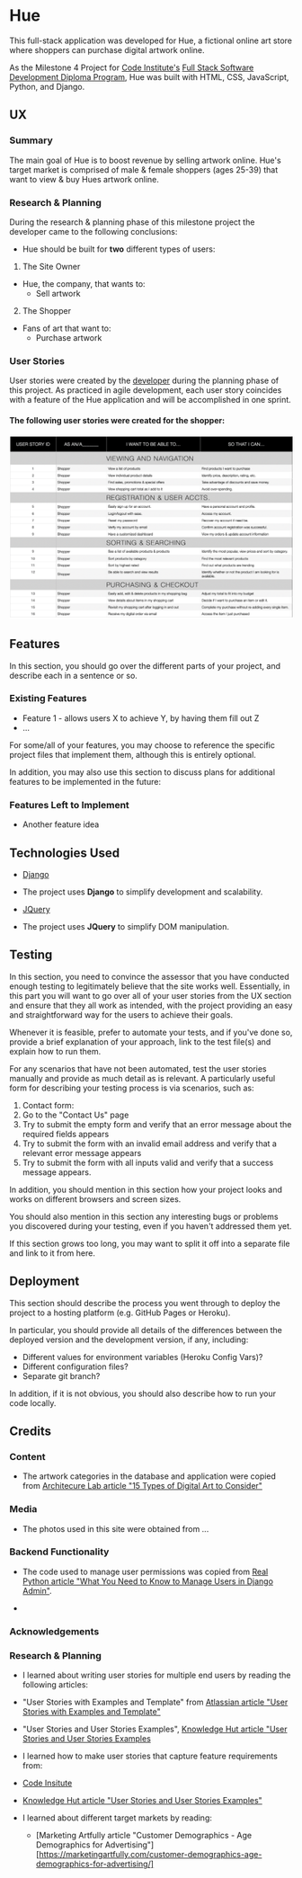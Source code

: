 # Hue

This full-stack application was developed for Hue, a fictional online art store where shoppers can purchase digital artwork online.

As the Milestone 4 Project for [Code Institute's](https://codeinstitute.net) [Full Stack Software Development Diploma Program](https://codeinstitute.net/full-stack-software-development-diploma/), Hue was built with HTML, CSS, JavaScript, Python, and Django.

## UX

### Summary

The main goal of Hue is to boost revenue by selling artwork online. Hue's target market is comprised of male & female shoppers (ages 25-39) that want to view & buy Hues artwork online.

### Research & Planning

During the research & planning phase of this milestone project the developer came to the following conclusions:

- Hue should be built for **two** different types of users:
 1) The Site Owner
 - Hue, the company, that wants to:
    - Sell artwork

 2) The Shopper
 - Fans of art that want to:
    - Purchase artwork

### User Stories

User stories were created by the [developer](https://www.github.com/alissatroiano) during the planning phase of this project. As practiced in agile development, each user story coincides with a feature of the Hue application and will be accomplished in one sprint.

#### The following user stories were created for the **shopper**:

![Shopper](wireframes/userstories-shopper.png)


## Features

In this section, you should go over the different parts of your project, and describe each in a sentence or so.

### Existing Features
- Feature 1 - allows users X to achieve Y, by having them fill out Z
- ...

For some/all of your features, you may choose to reference the specific project files that implement them, although this is entirely optional.

In addition, you may also use this section to discuss plans for additional features to be implemented in the future:

### Features Left to Implement
- Another feature idea

## Technologies Used

- [Django](https://www.djangoproject.com/)
 - The project uses **Django** to simplify development and scalability.

- [JQuery](https://jquery.com)
 - The project uses **JQuery** to simplify DOM manipulation.


## Testing

In this section, you need to convince the assessor that you have conducted enough testing to legitimately believe that the site works well. Essentially, in this part you will want to go over all of your user stories from the UX section and ensure that they all work as intended, with the project providing an easy and straightforward way for the users to achieve their goals.

Whenever it is feasible, prefer to automate your tests, and if you've done so, provide a brief explanation of your approach, link to the test file(s) and explain how to run them.

For any scenarios that have not been automated, test the user stories manually and provide as much detail as is relevant. A particularly useful form for describing your testing process is via scenarios, such as:

1. Contact form:
 1. Go to the "Contact Us" page
 2. Try to submit the empty form and verify that an error message about the required fields appears
 3. Try to submit the form with an invalid email address and verify that a relevant error message appears
 4. Try to submit the form with all inputs valid and verify that a success message appears.

In addition, you should mention in this section how your project looks and works on different browsers and screen sizes.

You should also mention in this section any interesting bugs or problems you discovered during your testing, even if you haven't addressed them yet.

If this section grows too long, you may want to split it off into a separate file and link to it from here.

## Deployment

This section should describe the process you went through to deploy the project to a hosting platform (e.g. GitHub Pages or Heroku).

In particular, you should provide all details of the differences between the deployed version and the development version, if any, including:
- Different values for environment variables (Heroku Config Vars)?
- Different configuration files?
- Separate git branch?

In addition, if it is not obvious, you should also describe how to run your code locally.


## Credits

### Content
- The artwork categories in the database and application were copied from [Architecure Lab article "15 Types of Digital Art to Consider"](https://www.architecturelab.net/types-of-digital-art/)

### Media
- The photos used in this site were obtained from ...

### Backend Functionality
- The code used to manage user permissions was copied from [Real Python article "What You Need to Know to Manage Users in Django Admin"](https://realpython.com/manage-users-in-django-admin/#implement-custom-business-roles-in-django-admin).

- 

### Acknowledgements


### Research & Planning

- I learned about writing user stories for multiple end users by reading the following articles:

 - "User Stories with Examples and Template" from [Atlassian article "User Stories with Examples and Template"](https://www.atlassian.com/agile/project-management/user-stories)

 - "User Stories and User Stories Examples", [Knowledge Hut article "User Stories and User Stories Examples](https://www.knowledgehut.com/blog/agile/user-stories-examples)

- I learned how to make user stories that capture feature requirements from:

 - [Code Insitute]()

 - [Knowledge Hut article "User Stories and User Stories Examples"](https://www.knowledgehut.com/blog/agile/user-stories-examples)

- I learned about different target markets by reading:

    - [Marketing Artfully article "Customer Demographics - Age Demographics for Advertising"][https://marketingartfully.com/customer-demographics-age-demographics-for-advertising/]